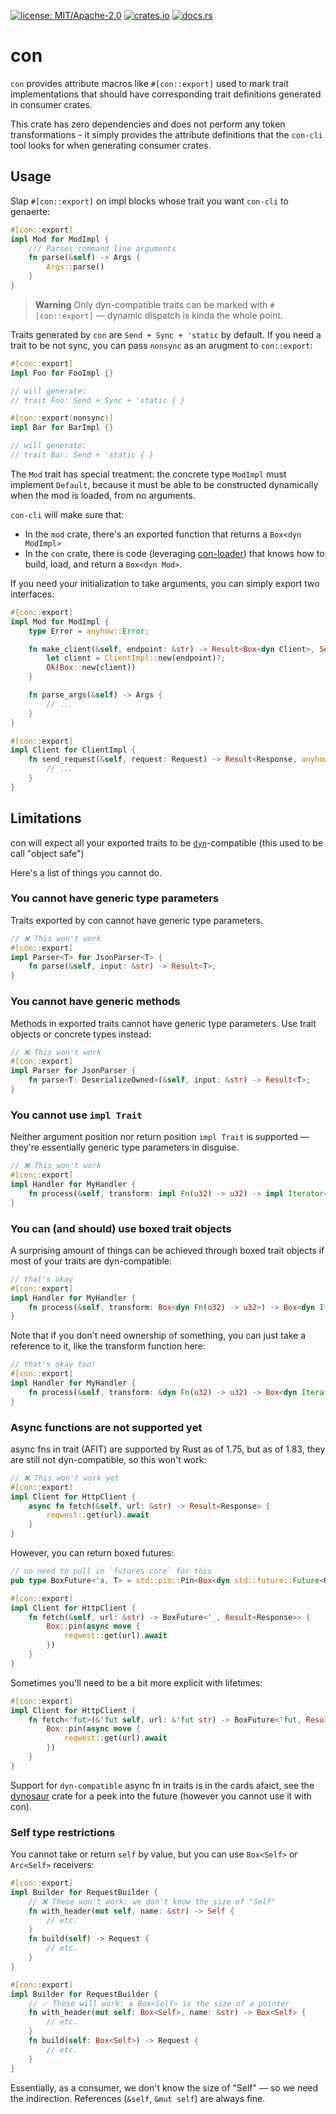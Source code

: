 [![license: MIT/Apache-2.0](https://img.shields.io/badge/license-MIT%2FApache--2.0-blue.svg)](LICENSE-MIT)
[![crates.io](https://img.shields.io/crates/v/con.svg)](https://crates.io/crates/con)
[![docs.rs](https://docs.rs/con/badge.svg)](https://docs.rs/con)

# con

`con` provides attribute macros like `#[con::export]` used to mark trait implementations that should have corresponding trait definitions generated in consumer crates.

This crate has zero dependencies and does not perform any token transformations - it simply provides the attribute definitions that the `con-cli` tool looks for when generating consumer crates.

## Usage

Slap `#[con::export]` on impl blocks whose trait you want `con-cli` to genaerte:

```rust
#[con::export]
impl Mod for ModImpl {
    /// Parses command line arguments
    fn parse(&self) -> Args {
        Args::parse()
    }
}
```

> **Warning**
> Only dyn-compatible traits can be marked with `#[con::export]` — dynamic dispatch
> is kinda the whole point.

Traits generated by `con` are `Send + Sync + 'static` by default. If you need a trait to be
not sync, you can pass `nonsync` as an arugment to `con::export`:

```rust
#[con::export]
impl Foo for FooImpl {}

// will generate:
// trait Foo: Send + Sync + 'static { }

#[con::export(nonsync)]
impl Bar for BarImpl {}

// will generate:
// trait Bar: Send + 'static { }
```

The `Mod` trait has special treatment: the concrete type `ModImpl` must implement `Default`,
because it must be able to be constructed dynamically when the mod is loaded, from no arguments.

`con-cli` will make sure that:

  * In the `mod` crate, there's an exported function that returns a `Box<dyn ModImpl>`
  * In the `con` crate, there is code (leveraging [con-loader](https://crates.io/crates/con-loader))
    that knows how to build, load, and return a `Box<dyn Mod>`.

If you need your initialization to take arguments, you can simply export two interfaces:

```rust
#[con::export]
impl Mod for ModImpl {
    type Error = anyhow::Error;

    fn make_client(&self, endpoint: &str) -> Result<Box<dyn Client>, Self::Error> {
        let client = ClientImpl::new(endpoint)?;
        Ok(Box::new(client))
    }

    fn parse_args(&self) -> Args {
        // ...
    }
}

#[con::export]
impl Client for ClientImpl {
    fn send_request(&self, request: Request) -> Result<Response, anyhow::Error> {
        // ...
    }
}
```

## Limitations

con will expect all your exported traits to be [`dyn`](https://doc.rust-lang.org/std/keyword.dyn.html)-compatible (this used to be call "object safe")

Here's a list of things you cannot do.

### You cannot have generic type parameters

Traits exported by con cannot have generic type parameters.

```rust
// ❌ This won't work
#[con::export]
impl Parser<T> for JsonParser<T> {
    fn parse(&self, input: &str) -> Result<T>;
}
```

### You cannot have generic methods

Methods in exported traits cannot have generic type parameters. Use trait objects or concrete types instead:

```rust
// ❌ This won't work
#[con::export]
impl Parser for JsonParser {
    fn parse<T: DeserializeOwned>(&self, input: &str) -> Result<T>;
}
```

### You cannot use `impl Trait`

Neither argument position nor return position `impl Trait` is supported — they're essentially
generic type parameters in disguise.

```rust
// ❌ This won't work
#[con::export]
impl Handler for MyHandler {
    fn process(&self, transform: impl Fn(u32) -> u32) -> impl Iterator<Item = u32>;
}
```

### You can (and should) use boxed trait objects

A surprising amount of things can be achieved through boxed trait objects if most of your traits are dyn-compatible:

```rust
// that's okay
#[con::export]
impl Handler for MyHandler {
    fn process(&self, transform: Box<dyn Fn(u32) -> u32>) -> Box<dyn Iterator<Item = u32>>;
}
```

Note that if you don't need ownership of something, you can just take a reference to it, like the transform function here:

```rust
// that's okay too!
#[con::export]
impl Handler for MyHandler {
    fn process(&self, transform: &dyn Fn(u32) -> u32) -> Box<dyn Iterator<Item = u32>>;
}
```

### Async functions are not supported yet

async fns in trait (AFIT) are supported by Rust as of 1.75, but as of 1.83, they are still
not dyn-compatible, so this won't work:

```rust
// ❌ This won't work yet
#[con::export]
impl Client for HttpClient {
    async fn fetch(&self, url: &str) -> Result<Response> {
        reqwest::get(url).await
    }
}
```

However, you can return boxed futures:

```rust
// no need to pull in `futures-core` for this
pub type BoxFuture<'a, T> = std::pin::Pin<Box<dyn std::future::Future<Output = T> + Send + 'a>>;

#[con::export]
impl Client for HttpClient {
    fn fetch(&self, url: &str) -> BoxFuture<'_, Result<Response>> {
        Box::pin(async move {
            reqwest::get(url).await
        })
    }
}
```

Sometimes you'll need to be a bit more explicit with lifetimes:

```rust
#[con::export]
impl Client for HttpClient {
    fn fetch<'fut>(&'fut self, url: &'fut str) -> BoxFuture<'fut, Result<Response>> {
        Box::pin(async move {
            reqwest::get(url).await
        })
    }
}
```

Support for `dyn-compatible` async fn in traits is in the cards afaict, see the
[dynosaur](https://crates.io/crates/dynosaur) crate for a peek into the future (however you
cannot use it with con).

### Self type restrictions

You cannot take or return `self` by value, but you can use `Box<Self>` or `Arc<Self>` receivers:

```rust
#[con::export]
impl Builder for RequestBuilder {
    // ❌ These won't work: we don't know the size of "Self"
    fn with_header(mut self, name: &str) -> Self {
        // etc.
    }
    fn build(self) -> Request {
        // etc.
    }
}

#[con::export]
impl Builder for RequestBuilder {
    // ✅ These will work: a Box<Self> is the size of a pointer
    fn with_header(mut self: Box<Self>, name: &str) -> Box<Self> {
        // etc.
    }
    fn build(self: Box<Self>) -> Request {
        // etc.
    }
}
```

Essentially, as a consumer, we don't know the size of "Self" — so we need the indirection.
References (`&self`, `&mut self`) are always fine.

